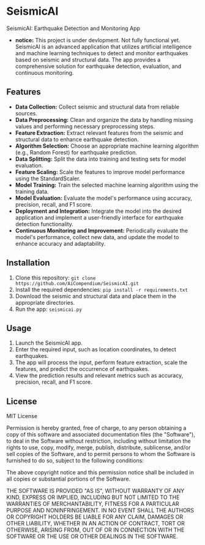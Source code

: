 # SeismicAI
SeismicAI: Earthquake Detection and Monitoring App
- **notice:** This project is under devlopment. Not fully functional yet. 
SeismicAI is an advanced application that utilizes artificial intelligence and machine learning techniques to detect and monitor earthquakes based on seismic and structural data. The app provides a comprehensive solution for earthquake detection, evaluation, and continuous monitoring.

## Features

- **Data Collection:** Collect seismic and structural data from reliable sources.
- **Data Preprocessing:** Clean and organize the data by handling missing values and performing necessary preprocessing steps.
- **Feature Extraction:** Extract relevant features from the seismic and structural data to enhance earthquake detection.
- **Algorithm Selection:** Choose an appropriate machine learning algorithm (e.g., Random Forest) for earthquake prediction.
- **Data Splitting:** Split the data into training and testing sets for model evaluation.
- **Feature Scaling:** Scale the features to improve model performance using the StandardScaler.
- **Model Training:** Train the selected machine learning algorithm using the training data.
- **Model Evaluation:** Evaluate the model's performance using accuracy, precision, recall, and F1 score.
- **Deployment and Integration:** Integrate the model into the desired application and implement a user-friendly interface for earthquake detection functionality.
- **Continuous Monitoring and Improvement:** Periodically evaluate the model's performance, collect new data, and update the model to enhance accuracy and adaptability.

## Installation

1. Clone this repository: `git clone https://github.com/AiCompendium/SeismicAI.git `
2. Install the required dependencies: `pip install -r requirements.txt`
3. Download the seismic and structural data and place them in the appropriate directories.
4. Run the app: `seismicai.py`

## Usage

1. Launch the SeismicAI app.
2. Enter the required input, such as location coordinates, to detect earthquakes.
3. The app will process the input, perform feature extraction, scale the features, and predict the occurrence of earthquakes.
4. View the prediction results and relevant metrics such as accuracy, precision, recall, and F1 score.

## License

MIT License

Permission is hereby granted, free of charge, to any person obtaining a copy
of this software and associated documentation files (the "Software"), to deal
in the Software without restriction, including without limitation the rights
to use, copy, modify, merge, publish, distribute, sublicense, and/or sell
copies of the Software, and to permit persons to whom the Software is
furnished to do so, subject to the following conditions:

The above copyright notice and this permission notice shall be included in all
copies or substantial portions of the Software.

THE SOFTWARE IS PROVIDED "AS IS", WITHOUT WARRANTY OF ANY KIND, EXPRESS OR
IMPLIED, INCLUDING BUT NOT LIMITED TO THE WARRANTIES OF MERCHANTABILITY,
FITNESS FOR A PARTICULAR PURPOSE AND NONINFRINGEMENT. IN NO EVENT SHALL THE
AUTHORS OR COPYRIGHT HOLDERS BE LIABLE FOR ANY CLAIM, DAMAGES OR OTHER
LIABILITY, WHETHER IN AN ACTION OF CONTRACT, TORT OR OTHERWISE, ARISING FROM,
OUT OF OR IN CONNECTION WITH THE SOFTWARE OR THE USE OR OTHER DEALINGS IN THE
SOFTWARE.
